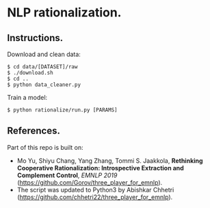 # NLP rationalization.

## Instructions.

Download and clean data:
```
$ cd data/[DATASET]/raw
$ ./download.sh
$ cd ..
$ python data_cleaner.py
```

Train a model:
```
$ python rationalize/run.py [PARAMS]
```

## References.

Part of this repo is built on:  
- Mo Yu, Shiyu Chang, Yang Zhang, Tommi S. Jaakkola, **Rethinking Cooperative Rationalization: Introspective Extraction and Complement Control**, *EMNLP 2019* (https://github.com/Gorov/three_player_for_emnlp).
- The script was updated to Python3 by Abishkar Chhetri (https://github.com/chhetri22/three_player_for_emnlp).
